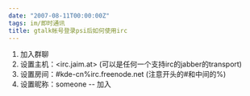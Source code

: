 ```yaml
---
date: "2007-08-11T00:00:00Z"
tags: im/即时通讯
title: gtalk帐号登录psi后如何使用irc
---
```


1. 加入群聊
2. 设置主机：<irc.jaim.at> (可以是任何一个支持irc的jabber的transport)
3. 设置房间：#kde-cn%irc.freenode.net (注意开头的#和中间的%)
4. 设置昵称：someone
-- 加入
